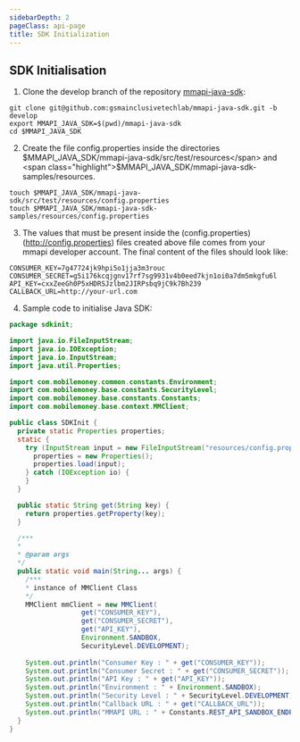 ```yaml
---
sidebarDepth: 2
pageClass: api-page
title: SDK Initialization
---
```


## SDK Initialisation

1. Clone the develop branch of the repository <a href="https://github.com/gsmainclusivetechlab/mmapi-java-sdk" target="_blank">mmapi-java-sdk</a>:

```shell
git clone git@github.com:gsmainclusivetechlab/mmapi-java-sdk.git -b develop
export MMAPI_JAVA_SDK=$(pwd)/mmapi-java-sdk
cd $MMAPI_JAVA_SDK
```

2. Create the file <span class="highlight">config.properties</span> inside the directories <span class="highlight">$MMAPI_JAVA_SDK/mmapi-java-sdk/src/test/resources</span>
and <span class="highlight">$MMAPI_JAVA_SDK/mmapi-java-sdk-samples/resources</span>.

```shell
touch $MMAPI_JAVA_SDK/mmapi-java-sdk/src/test/resources/config.properties
touch $MMAPI_JAVA_SDK/mmapi-java-sdk-samples/resources/config.properties
```

3. The values that must be present inside the <span class="highlight">(config.properties)(<http://config.properties>)</span> files created
above file comes from your mmapi developer account. The final content of the files should look like:

```shell
CONSUMER_KEY=7g47724jk9hpi5o1jja3m3rouc
CONSUMER_SECRET=g5i176kcqjgnv17rf7sg9931v4b0eed7kjn1oi0a7dm5mkgfu6l
API_KEY=cxxZeeGh0P5xHDRSJzlbm2JIRPsbq9jC9k7Bh239
CALLBACK_URL=http://your-url.com
```

4. Sample code to initialise Java SDK:

```java
package sdkinit;

import java.io.FileInputStream;
import java.io.IOException;
import java.io.InputStream;
import java.util.Properties;

import com.mobilemoney.common.constants.Environment;
import com.mobilemoney.base.constants.SecurityLevel;
import com.mobilemoney.base.constants.Constants;
import com.mobilemoney.base.context.MMClient;

public class SDKInit {
  private static Properties properties;
  static {
    try (InputStream input = new FileInputStream("resources/config.properties")) {
      properties = new Properties();
      properties.load(input);
    } catch (IOException io) {
    }
  }

  public static String get(String key) {
    return properties.getProperty(key);
  }

  /***
  *
  * @param args
  */
  public static void main(String... args) {
    /***
    * instance of MMClient Class
    */
    MMClient mmClient = new MMClient(
                  get("CONSUMER_KEY"),
                  get("CONSUMER_SECRET"),
                  get("API_KEY"),
                  Environment.SANDBOX,
                  SecurityLevel.DEVELOPMENT);
                  
    System.out.println("Consumer Key : " + get("CONSUMER_KEY"));
    System.out.println("Consumer Secret : " + get("CONSUMER_SECRET"));
    System.out.println("API Key : " + get("API_KEY"));
    System.out.println("Environment : " + Environment.SANDBOX);
    System.out.println("Security Level : " + SecurityLevel.DEVELOPMENT);
    System.out.println("Callback URL : " + get("CALLBACK_URL"));
    System.out.println("MMAPI URL : " + Constants.REST_API_SANDBOX_ENDPOINT);
  }
}
```

<script>
export default {
  mounted() {
    setTimeout(() => {
      const codeBlocks = Array.from(document.querySelectorAll('.extra-class'));
    
      codeBlocks.forEach(element => {
        const preElement = element.querySelector('pre');

        const div = document.createElement('div');
        div.classList.add('pre-wrapper');
        div.appendChild(preElement);

        element.appendChild(div);
      });
    }, 0);
  },
}
</script>